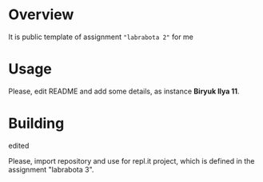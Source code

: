 # Overview

It is public template of assignment `"labrabota 2"` for me

# Usage

Please, edit README and add some details, as instance **Biryuk Ilya 11**.

# Building

edited

Please, import repository and use for repl.it project, which is defined in the assignment "labrabota 3".
